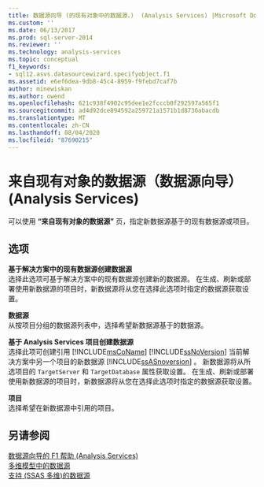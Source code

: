 ```yaml
---
title: 数据源向导 (的现有对象中的数据源，)  (Analysis Services) |Microsoft Docs
ms.custom: ''
ms.date: 06/13/2017
ms.prod: sql-server-2014
ms.reviewer: ''
ms.technology: analysis-services
ms.topic: conceptual
f1_keywords:
- sql12.asvs.datasourcewizard.specifyobject.f1
ms.assetid: e6ef6dea-9db8-45c4-8959-f9febd7caf7b
author: minewiskan
ms.author: owend
ms.openlocfilehash: 621c938f4902c95dee1e2fcccb0f292597a565f1
ms.sourcegitcommit: ad4d92dce894592a259721a1571b1d8736abacdb
ms.translationtype: MT
ms.contentlocale: zh-CN
ms.lasthandoff: 08/04/2020
ms.locfileid: "87690215"
---
```

# <a name="data-sources-from-existing-objects-data-source-wizard-analysis-services"></a>来自现有对象的数据源（数据源向导）(Analysis Services)
  可以使用 **“来自现有对象的数据源”** 页，指定新数据源基于的现有数据源或项目。  
  
## <a name="options"></a>选项  
 **基于解决方案中的现有数据源创建数据源**  
 选择此选项可基于解决方案中的现有数据源创建新的数据源。 在生成、刷新或部署使用新数据源的项目时，新数据源将从您在选择此选项时指定的数据源获取设置。  
  
 **数据源**  
 从按项目分组的数据源列表中，选择希望新数据源基于的数据源。  
  
 **基于 Analysis Services 项目创建数据源**  
 选择此项可创建引用 [!INCLUDE[msCoName](../includes/msconame-md.md)] [!INCLUDE[ssNoVersion](../includes/ssnoversion-md.md)] 当前解决方案中另一个项目的新数据源 [!INCLUDE[ssASnoversion](../includes/ssasnoversion-md.md)] 。 新数据源将从所选项目的 `TargetServer` 和 `TargetDatabase` 属性获取设置。 在生成、刷新或部署使用新数据源的项目时，新数据源将从您在选择此选项时指定的数据源获取设置。  
  
 **项目**  
 选择希望在新数据源中引用的项目。  
  
## <a name="see-also"></a>另请参阅  
 [数据源向导的 F1 帮助 &#40;Analysis Services&#41;](data-source-wizard-f1-help-analysis-services.md)   
 [多维模型中的数据源](multidimensional-models/data-sources-in-multidimensional-models.md)   
 [支持 &#40;SSAS 多维&#41;的数据源](multidimensional-models/supported-data-sources-ssas-multidimensional.md)  
  
  
